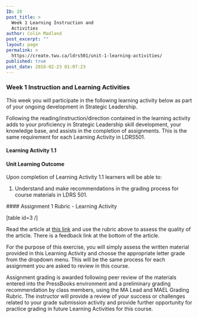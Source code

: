 ```yaml
---
ID: 28
post_title: >
  Week 1 Learning Instruction and
  Activities
author: Colin Madland
post_excerpt: ""
layout: page
permalink: >
  https://create.twu.ca/ldrs501/unit-1-learning-activities/
published: true
post_date: 2018-02-23 01:07:23
---
```

<h3>Week 1 Instruction and Learning Activities</h3>

This week you will participate in the following learning activity below as part of your ongoing development in Strategic Leadership.

Following the reading/instruction/direction contained in the learning activity adds to your proficiency in Strategic Leadership skill development, your knowledge base,  and assists in the completion of assignments. This is the same requirement for each Learning Activity in LDRS501.
<h4><strong>Learning Activity 1.1</strong></h4>
<h4>Unit Learning Outcome</h4>
Upon completion of Learning Activity 1.1 learners will be able to:
<ol>
 	<li>Understand and make recommendations in the grading process for course materials in LDRS 501.</li>
</ol>
#### Assignment 1 Rubric - Learning Activity

[table id=3 /]


Read the article at [this link](https://create.twu.ca/ldrs501/are-you-an-example-of-diversity-practice/) and use the rubric above to assess the quality of the article. There is a feedback link at the bottom of the article.

For the purpose of this exercise, you will simply assess the written material provided in this Learning Activity and choose the appropriate letter grade from the dropdown menu.  This will be the same process for each assignment you are asked to review in this course.

Assignment grading is awarded following peer review of the materials entered into the PressBooks environment and a preliminary grading recommendation by class members, using the MA Lead and MAEL Grading Rubric. The instructor will provide a review of your success or challenges related to your grade submission activity and provide further opportunity for practice grading in future Learning Activities for this course.